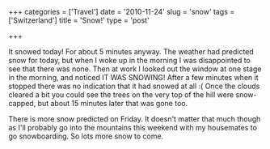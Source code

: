 +++
categories = ['Travel']
date = '2010-11-24'
slug = 'snow'
tags = ['Switzerland']
title = 'Snow!'
type = 'post'

+++

It snowed today! For about 5 minutes anyway. The weather had predicted snow for today, but when I woke up in the morning I was disappointed to see that there was none. Then at work I looked out the window at one stage in the morning, and noticed IT WAS SNOWING! After a few minutes when it stopped there was no indication that it had snowed at all :( Once the clouds cleared a bit you could see the trees on the very top of the hill were snow-capped, but about 15 minutes later that was gone too.

There is more snow predicted on Friday. It doesn't matter that much though as I'll probably go into the mountains this weekend with my housemates to go snowboarding. So lots more snow to come.